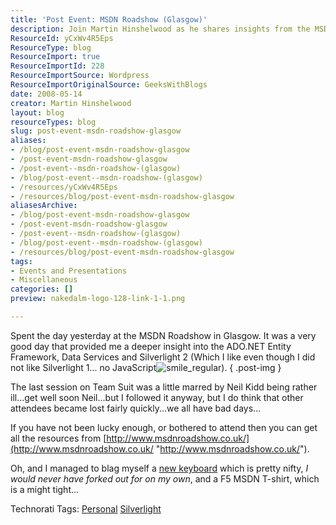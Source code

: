 ```yaml
---
title: 'Post Event: MSDN Roadshow (Glasgow)'
description: Join Martin Hinshelwood as he shares insights from the MSDN Roadshow in Glasgow, covering ADO.NET, Data Services, and Silverlight 2. Discover more!
ResourceId: yCxWv4R5Eps
ResourceType: blog
ResourceImport: true
ResourceImportId: 228
ResourceImportSource: Wordpress
ResourceImportOriginalSource: GeeksWithBlogs
date: 2008-05-14
creator: Martin Hinshelwood
layout: blog
resourceTypes: blog
slug: post-event-msdn-roadshow-glasgow
aliases:
- /blog/post-event-msdn-roadshow-glasgow
- /post-event-msdn-roadshow-glasgow
- /post-event--msdn-roadshow-(glasgow)
- /blog/post-event--msdn-roadshow-(glasgow)
- /resources/yCxWv4R5Eps
- /resources/blog/post-event-msdn-roadshow-glasgow
aliasesArchive:
- /blog/post-event-msdn-roadshow-glasgow
- /post-event-msdn-roadshow-glasgow
- /post-event--msdn-roadshow-(glasgow)
- /blog/post-event--msdn-roadshow-(glasgow)
- /resources/blog/post-event-msdn-roadshow-glasgow
tags:
- Events and Presentations
- Miscellaneous
categories: []
preview: nakedalm-logo-128-link-1-1.png

---
```

Spent the day yesterday at the MSDN Roadshow in Glasgow. It was a very good day that provided me a deeper insight into the ADO.NET Entity Framework, Data Services and Silverlight 2 (Which I like even though I did not like Silverlight 1... no JavaScript![smile_regular](images/smile_regular-2-2.gif)).
{ .post-img }

The last session on Team Suit was a little marred by Neil Kidd being rather ill...get well soon Neil...but I followed it anyway, but I do think that other attendees became lost fairly quickly...we all have bad days...

If you have not been lucky enough, or bothered to attend then you can get all the resources from [http://www.msdnroadshow.co.uk/](http://www.msdnroadshow.co.uk/ "http://www.msdnroadshow.co.uk/").

Oh, and I managed to blag myself a [new keyboard](http://www.microsoft.com/hardware/mouseandkeyboard/productdetails.aspx?pid=080) which is pretty nifty, _I would never have forked out for on my own_, and a F5 MSDN T-shirt, which is a might tight...

Technorati Tags: [Personal](http://technorati.com/tags/Personal) [Silverlight](http://technorati.com/tags/Silverlight)

